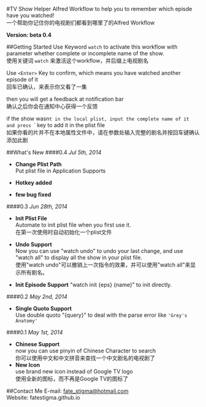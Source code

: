 #TV Show Helper
Alfred Workflow to help you to remember which episde have you watched!  
一个帮助你记住你的电视剧们都看到哪里了的Alfred Workflow

__Version: beta 0.4__

##Getting Started
Use Keyword `watch` to activate this workflow with parameter whether complete or incomplete name of the show.  
使用关键词 `watch` 来激活这个workflow，并后缀上电视剧名

Use `<Enter>` Key to confirm, which means you have watched another episode of it  
回车已确认，来表示你又看了一集

then you will get a feedback at notification bar  
确认之后你会在通知中心获得一个反馈

if the show wasn`t in the local plist, input the complete name of it and press `<Enter>` key to add it in the plist file  
如果你看的片并不在本地属性文件中，请在参数处输入完整的剧名并按回车键确认添加此剧

##What's New
####0.4
_Jul 5th, 2014_

- __Change Plist Path__  
	Put plist file in Application Supports

- __Hotkey added__ 

- __few bug fixed__ 

####0.3
_Jun 28th, 2014_

- __Init Plist File__  
	Automate to init plist file when you first use it.  
	在第一次使用时自动初始化一个plist文件
		
- __Undo Support__  
	Now you can use "watch undo" to undo your last change, and use "watch all" to display all the show in your plist file.  
	使用"watch undo"可以撤销上一次指令的效果，并可以使用"watch all"来显示所有剧名。
	
- __Init Episode Support__ 
	"watch init {eps} {name}" to init directly.

####0.2
_May 2nd, 2014_

- __Single Quoto Support__  
	Use double quoto "{query}" to deal with the parse error like `'Grey's Anatomy'`  

####0.1
_May 1st, 2014_  

- __Chinese Support__  
	now you can use pinyin of Chinese Character to search  
	你可以使用中文和中文拼音来查找一个中文剧名的电视剧了  
- __New Icon__  
	use brand new icon instead of Google TV logo  
	使用全新的图标，而不再是Google TV的图标了
	
##Contact Me
E-mail: fate_stigma@hotmail.com  
Website: fatestigma.github.io
